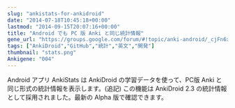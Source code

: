 ```yaml
---
slug: "ankistats-for-ankidroid"
date: "2014-07-18T10:45:18+00:00"
lastmod: "2014-09-15T20:07:16+00:00"
title: "Android でも PC 版 Anki と同じ統計情報"
gene_url: "https://groups.google.com/forum/#!topic/anki-android/_cjFn6xmOZ0"
tags: ["AnkiDroid","GitHub","統計","英文","開発"]
thumbnail: "stats.png"
Ankigene: "004"
---
```

Android アプリ AnkiStats は AnkiDroid の学習データを使って、PC版 Anki と同じ形式の統計情報を表示します。(追記) この機能は AnkiDroid 2.3 の統計情報として採用されました。最新の Alpha 版で確認できます。 

